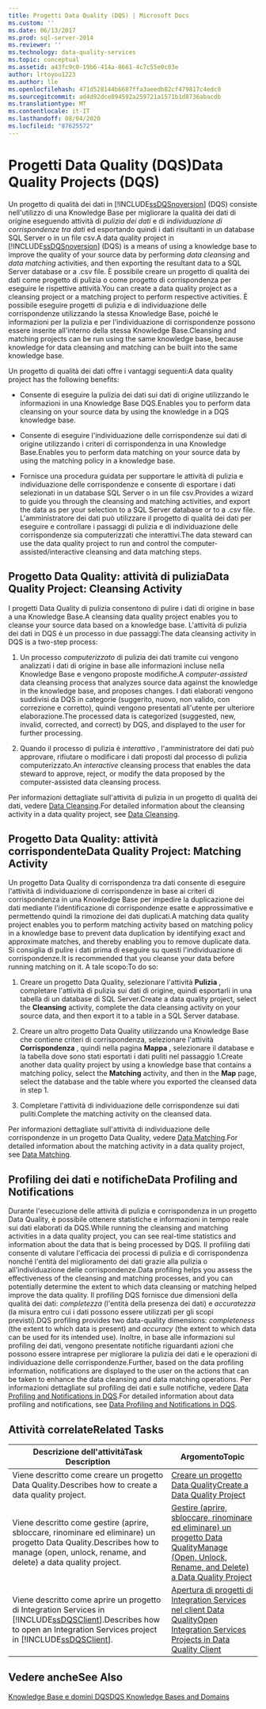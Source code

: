 ```yaml
---
title: Progetti Data Quality (DQS) | Microsoft Docs
ms.custom: ''
ms.date: 06/13/2017
ms.prod: sql-server-2014
ms.reviewer: ''
ms.technology: data-quality-services
ms.topic: conceptual
ms.assetid: a43fc9c0-19b6-414a-8661-4c7c55e0c03e
author: lrtoyou1223
ms.author: lle
ms.openlocfilehash: 471d528144b6687ffa3aeedb82cf479817c4edc0
ms.sourcegitcommit: ad4d92dce894592a259721a1571b1d8736abacdb
ms.translationtype: MT
ms.contentlocale: it-IT
ms.lasthandoff: 08/04/2020
ms.locfileid: "87625572"
---
```

# <a name="data-quality-projects-dqs"></a><span data-ttu-id="53189-102">Progetti Data Quality (DQS)</span><span class="sxs-lookup"><span data-stu-id="53189-102">Data Quality Projects (DQS)</span></span>
  <span data-ttu-id="53189-103">Un progetto di qualità dei dati in [!INCLUDE[ssDQSnoversion](../includes/ssdqsnoversion-md.md)] (DQS) consiste nell'utilizzo di una Knowledge Base per migliorare la qualità dei dati di origine eseguendo attività di *pulizia dei dati* e di *individuazione di corrispondenze tra dati* ed esportando quindi i dati risultanti in un database SQL Server o in un file csv.</span><span class="sxs-lookup"><span data-stu-id="53189-103">A data quality project in [!INCLUDE[ssDQSnoversion](../includes/ssdqsnoversion-md.md)] (DQS) is a means of using a knowledge base to improve the quality of your source data by performing *data cleansing* and *data matching* activities, and then exporting the resultant data to a SQL Server database or a .csv file.</span></span> <span data-ttu-id="53189-104">È possibile creare un progetto di qualità dei dati come progetto di pulizia o come progetto di corrispondenza per eseguire le rispettive attività.</span><span class="sxs-lookup"><span data-stu-id="53189-104">You can create a data quality project as a cleansing project or a matching project to perform respective activities.</span></span> <span data-ttu-id="53189-105">È possibile eseguire progetti di pulizia e di individuazione delle corrispondenze utilizzando la stessa Knowledge Base, poiché le informazioni per la pulizia e per l'individuazione di corrispondenze possono essere inserite all'interno della stessa Knowledge Base.</span><span class="sxs-lookup"><span data-stu-id="53189-105">Cleansing and matching projects can be run using the same knowledge base, because knowledge for data cleansing and matching can be built into the same knowledge base.</span></span>  
  
 <span data-ttu-id="53189-106">Un progetto di qualità dei dati offre i vantaggi seguenti:</span><span class="sxs-lookup"><span data-stu-id="53189-106">A data quality project has the following benefits:</span></span>  
  
-   <span data-ttu-id="53189-107">Consente di eseguire la pulizia dei dati sui dati di origine utilizzando le informazioni in una Knowledge Base DQS.</span><span class="sxs-lookup"><span data-stu-id="53189-107">Enables you to perform data cleansing on your source data by using the knowledge in a DQS knowledge base.</span></span>  
  
-   <span data-ttu-id="53189-108">Consente di eseguire l'individuazione delle corrispondenze sui dati di origine utilizzando i criteri di corrispondenza in una Knowledge Base.</span><span class="sxs-lookup"><span data-stu-id="53189-108">Enables you to perform data matching on your source data by using the matching policy in a knowledge base.</span></span>  
  
-   <span data-ttu-id="53189-109">Fornisce una procedura guidata per supportare le attività di pulizia e individuazione delle corrispondenze e consente di esportare i dati selezionati in un database SQL Server o in un file csv.</span><span class="sxs-lookup"><span data-stu-id="53189-109">Provides a wizard to guide you through the cleansing and matching activities, and export the data as per your selection to a SQL Server database or to a .csv file.</span></span> <span data-ttu-id="53189-110">L'amministratore dei dati può utilizzare il progetto di qualità dei dati per eseguire e controllare i passaggi di pulizia e di individuazione delle corrispondenze sia computerizzati che interattivi.</span><span class="sxs-lookup"><span data-stu-id="53189-110">The data steward can use the data quality project to run and control the computer-assisted/interactive cleansing and data matching steps.</span></span>  
  
##  <a name="data-quality-project-cleansing-activity"></a><a name="Cleansing"></a><span data-ttu-id="53189-111">Progetto Data Quality: attività di pulizia</span><span class="sxs-lookup"><span data-stu-id="53189-111">Data Quality Project: Cleansing Activity</span></span>  
 <span data-ttu-id="53189-112">I progetti Data Quality di pulizia consentono di pulire i dati di origine in base a una Knowledge Base.</span><span class="sxs-lookup"><span data-stu-id="53189-112">A cleansing data quality project enables you to cleanse your source data based on a knowledge base.</span></span> <span data-ttu-id="53189-113">L'attività di pulizia dei dati in DQS è un processo in due passaggi:</span><span class="sxs-lookup"><span data-stu-id="53189-113">The data cleansing activity in DQS is a two-step process:</span></span>  
  
1.  <span data-ttu-id="53189-114">Un processo *computerizzato* di pulizia dei dati tramite cui vengono analizzati i dati di origine in base alle informazioni incluse nella Knowledge Base e vengono proposte modifiche.</span><span class="sxs-lookup"><span data-stu-id="53189-114">A *computer-assisted* data cleansing process that analyzes source data against the knowledge in the knowledge base, and proposes changes.</span></span> <span data-ttu-id="53189-115">I dati elaborati vengono suddivisi da DQS in categorie (suggerito, nuovo, non valido, con correzione e corretto), quindi vengono presentati all'utente per ulteriore elaborazione.</span><span class="sxs-lookup"><span data-stu-id="53189-115">The processed data is categorized (suggested, new, invalid, corrected, and correct) by DQS, and displayed to the user for further processing.</span></span>  
  
2.  <span data-ttu-id="53189-116">Quando il processo di pulizia è *interattivo* , l'amministratore dei dati può approvare, rifiutare o modificare i dati proposti dal processo di pulizia computerizzato.</span><span class="sxs-lookup"><span data-stu-id="53189-116">An *interactive* cleansing process that enables the data steward to approve, reject, or modify the data proposed by the computer-assisted data cleansing process.</span></span>  
  
 <span data-ttu-id="53189-117">Per informazioni dettagliate sull'attività di pulizia in un progetto di qualità dei dati, vedere [Data Cleansing](../../2014/data-quality-services/data-cleansing.md).</span><span class="sxs-lookup"><span data-stu-id="53189-117">For detailed information about the cleansing activity in a data quality project, see [Data Cleansing](../../2014/data-quality-services/data-cleansing.md).</span></span>  
  
##  <a name="data-quality-project-matching-activity"></a><a name="Matching"></a><span data-ttu-id="53189-118">Progetto Data Quality: attività corrispondente</span><span class="sxs-lookup"><span data-stu-id="53189-118">Data Quality Project: Matching Activity</span></span>  
 <span data-ttu-id="53189-119">Un progetto Data Quality di corrispondenza tra dati consente di eseguire l'attività di individuazione di corrispondenze in base ai criteri di corrispondenza in una Knowledge Base per impedire la duplicazione dei dati mediante l'identificazione di corrispondenze esatte e approssimative e permettendo quindi la rimozione dei dati duplicati.</span><span class="sxs-lookup"><span data-stu-id="53189-119">A matching data quality project enables you to perform matching activity based on matching policy in a knowledge base to prevent data duplication by identifying exact and approximate matches, and thereby enabling you to remove duplicate data.</span></span> <span data-ttu-id="53189-120">Si consiglia di pulire i dati prima di eseguire su questi l'individuazione di corrispondenze.</span><span class="sxs-lookup"><span data-stu-id="53189-120">It is recommended that you cleanse your data before running matching on it.</span></span> <span data-ttu-id="53189-121">A tale scopo:</span><span class="sxs-lookup"><span data-stu-id="53189-121">To do so:</span></span>  
  
1.  <span data-ttu-id="53189-122">Creare un progetto Data Quality, selezionare l'attività **Pulizia** , completare l'attività di pulizia sui dati di origine, quindi esportarli in una tabella di un database di SQL Server.</span><span class="sxs-lookup"><span data-stu-id="53189-122">Create a data quality project, select the **Cleansing** activity, complete the data cleansing activity on your source data, and then export it to a table in a SQL Server database.</span></span>  
  
2.  <span data-ttu-id="53189-123">Creare un altro progetto Data Quality utilizzando una Knowledge Base che contiene criteri di corrispondenza, selezionare l'attività **Corrispondenza** , quindi nella pagina **Mappa** , selezionare il database e la tabella dove sono stati esportati i dati puliti nel passaggio 1.</span><span class="sxs-lookup"><span data-stu-id="53189-123">Create another data quality project by using a knowledge base that contains a matching policy, select the **Matching** activity, and then in the **Map** page, select the database and the table where you exported the cleansed data in step 1.</span></span>  
  
3.  <span data-ttu-id="53189-124">Completare l'attività di individuazione delle corrispondenze sui dati puliti.</span><span class="sxs-lookup"><span data-stu-id="53189-124">Complete the matching activity on the cleansed data.</span></span>  
  
 <span data-ttu-id="53189-125">Per informazioni dettagliate sull'attività di individuazione delle corrispondenze in un progetto Data Quality, vedere [Data Matching](../../2014/data-quality-services/data-matching.md).</span><span class="sxs-lookup"><span data-stu-id="53189-125">For detailed information about the matching activity in a data quality project, see [Data Matching](../../2014/data-quality-services/data-matching.md).</span></span>  
  
##  <a name="data-profiling-and-notifications"></a><a name="ProfilingNotification"></a><span data-ttu-id="53189-126">Profiling dei dati e notifiche</span><span class="sxs-lookup"><span data-stu-id="53189-126">Data Profiling and Notifications</span></span>  
 <span data-ttu-id="53189-127">Durante l'esecuzione delle attività di pulizia e corrispondenza in un progetto Data Quality, è possibile ottenere statistiche e informazioni in tempo reale sui dati elaborati da DQS.</span><span class="sxs-lookup"><span data-stu-id="53189-127">While running the cleansing and matching activities in a data quality project, you can see real-time statistics and information about the data that is being processed by DQS.</span></span> <span data-ttu-id="53189-128">Il profiling dati consente di valutare l'efficacia dei processi di pulizia e di corrispondenza nonché l'entità del miglioramento dei dati grazie alla pulizia o all'individuazione delle corrispondenze.</span><span class="sxs-lookup"><span data-stu-id="53189-128">Data profiling helps you assess the effectiveness of the cleansing and matching processes, and you can potentially determine the extent to which data cleansing or matching helped improve the data quality.</span></span> <span data-ttu-id="53189-129">Il profiling DQS fornisce due dimensioni della qualità dei dati: *completezza* (l'entità della presenza dei dati) e *accuratezza* (la misura entro cui i dati possono essere utilizzati per gli scopi previsti).</span><span class="sxs-lookup"><span data-stu-id="53189-129">DQS profiling provides two data-quality dimensions: *completeness* (the extent to which data is present) and *accuracy* (the extent to which data can be used for its intended use).</span></span> <span data-ttu-id="53189-130">Inoltre, in base alle informazioni sul profiling dei dati, vengono presentate notifiche riguardanti azioni che possono essere intraprese per migliorare la pulizia dei dati e le operazioni di individuazione delle corrispondenze.</span><span class="sxs-lookup"><span data-stu-id="53189-130">Further, based on the data profiling information, notifications are displayed to the user on the actions that can be taken to enhance the data cleansing and data matching operations.</span></span> <span data-ttu-id="53189-131">Per informazioni dettagliate sul profiling dei dati e sulle notifiche, vedere [Data Profiling and Notifications in DQS](../../2014/data-quality-services/data-profiling-and-notifications-in-dqs.md).</span><span class="sxs-lookup"><span data-stu-id="53189-131">For detailed information about data profiling and notifications, see [Data Profiling and Notifications in DQS](../../2014/data-quality-services/data-profiling-and-notifications-in-dqs.md).</span></span>  
  
## <a name="related-tasks"></a><span data-ttu-id="53189-132">Attività correlate</span><span class="sxs-lookup"><span data-stu-id="53189-132">Related Tasks</span></span>  
  
|<span data-ttu-id="53189-133">Descrizione dell'attività</span><span class="sxs-lookup"><span data-stu-id="53189-133">Task Description</span></span>|<span data-ttu-id="53189-134">Argomento</span><span class="sxs-lookup"><span data-stu-id="53189-134">Topic</span></span>|  
|----------------------|-----------|  
|<span data-ttu-id="53189-135">Viene descritto come creare un progetto Data Quality.</span><span class="sxs-lookup"><span data-stu-id="53189-135">Describes how to create a data quality project.</span></span>|[<span data-ttu-id="53189-136">Creare un progetto Data Quality</span><span class="sxs-lookup"><span data-stu-id="53189-136">Create a Data Quality Project</span></span>](../../2014/data-quality-services/create-a-data-quality-project.md)|  
|<span data-ttu-id="53189-137">Viene descritto come gestire (aprire, sbloccare, rinominare ed eliminare) un progetto Data Quality.</span><span class="sxs-lookup"><span data-stu-id="53189-137">Describes how to manage (open, unlock, rename, and delete) a data quality project.</span></span>|[<span data-ttu-id="53189-138">Gestire &#40;aprire, sbloccare, rinominare ed eliminare&#41; un progetto Data Quality</span><span class="sxs-lookup"><span data-stu-id="53189-138">Manage &#40;Open, Unlock, Rename, and Delete&#41; a Data Quality Project</span></span>](../../2014/data-quality-services/manage-open-unlock-rename-and-delete-a-data-quality-project.md)|  
|<span data-ttu-id="53189-139">Viene descritto come aprire un progetto di Integration Services in [!INCLUDE[ssDQSClient](../includes/ssdqsclient-md.md)].</span><span class="sxs-lookup"><span data-stu-id="53189-139">Describes how to open an Integration Services project in [!INCLUDE[ssDQSClient](../includes/ssdqsclient-md.md)].</span></span>|[<span data-ttu-id="53189-140">Apertura di progetti di Integration Services nel client Data Quality</span><span class="sxs-lookup"><span data-stu-id="53189-140">Open Integration Services Projects in Data Quality Client</span></span>](../../2014/data-quality-services/open-integration-services-projects-in-data-quality-client.md)|  
  
## <a name="see-also"></a><span data-ttu-id="53189-141">Vedere anche</span><span class="sxs-lookup"><span data-stu-id="53189-141">See Also</span></span>  
 [<span data-ttu-id="53189-142">Knowledge Base e domini DQS</span><span class="sxs-lookup"><span data-stu-id="53189-142">DQS Knowledge Bases and Domains</span></span>](../../2014/data-quality-services/dqs-knowledge-bases-and-domains.md)  
  
  
